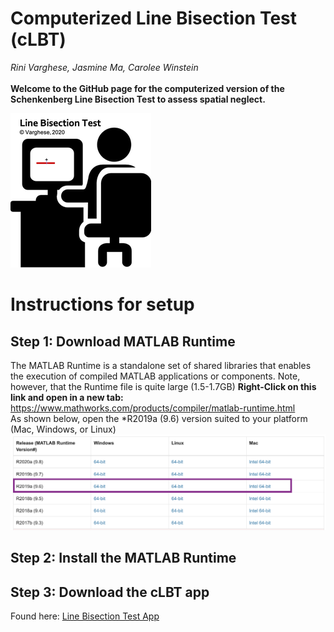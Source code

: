 # Computerized Line Bisection Test (cLBT)
*Rini Varghese, Jasmine Ma, Carolee Winstein*<br><br>
**Welcome to the GitHub page for the computerized version of the Schenkenberg Line Bisection Test to assess spatial neglect.**

![](images/lbt_img.png)

# Instructions for setup
## Step 1: Download MATLAB Runtime 
The MATLAB Runtime is a standalone set of shared libraries that enables the execution of compiled MATLAB applications or components. Note, however, that the Runtime file is quite large (1.5-1.7GB)
**Right-Click on this link and open in a new tab:** https://www.mathworks.com/products/compiler/matlab-runtime.html <br>
As shown below, open the *R2019a (9.6) version suited to your platform (Mac, Windows, or Linux)
![](images/mcr_version_img.png)

## Step 2: Install the MATLAB Runtime

## Step 3: Download the cLBT app
Found here: [Line Bisection Test App](https://github.com/rinivarg/cLBT/blob/master/acquisition)


